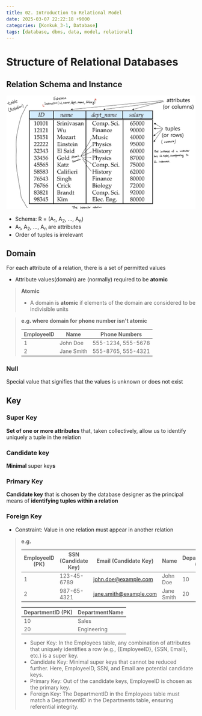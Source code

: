 ```yaml
---
title: 02. Introduction to Relational Model 
date: 2025-03-07 22:22:18 +9000
categories: [Konkuk_3-1, Database]
tags: [database, dbms, data, model, relational]
---
```

Structure of Relational Databases
==

Relation Schema and Instance
--
![schema-example.png](../assets/Konkuk_3-1/Database/schema-example.png)
- Schema: R = (A<sub>1</sub>, A<sub>2</sub>, ..., A<sub>n</sub>)
- A<sub>1</sub>, A<sub>2</sub>, ..., A<sub>n</sub> are attributes
- Order of tuples is irrelevant

Domain
--
For each attribute of a relation, there is a set of permitted values
- Attribute values(domain) are (normally) required to be **atomic**
> **Atomic**
> - A domain is **atomic** if elements of the domain are considered to be indivisible units

> **e.g. where domain for phone number isn't atomic**
> 
> | EmployeeID | Name       | Phone Numbers            |
> |------------|------------|--------------------------|
> | 1          | John Doe   | 555-1234, 555-5678       |
> | 2          | Jane Smith | 555-8765, 555-4321       |

### Null
Special value that signifies that the values is unknown or does not exist

Key
--
### Super Key
**Set of one or more attributes** that, taken collectively, allow us to identify uniquely a tuple in the relation

### Candidate key
**Minimal** super key**s**

### Primary Key
**Candidate key** that is chosen by the database designer as the principal means of **identifying tuples within a relation**

### Foreign Key
- Constraint: Value in one relation must appear in another relation
> **e.g.**
>
> | EmployeeID (PK) | SSN (Candidate Key) | Email (Candidate Key)       | Name       | DepartmentID (FK) |
> |-----------------|---------------------|-----------------------------|------------|-------------------|
> | 1               | 123-45-6789         | john.doe@example.com        | John Doe   | 10                |
> | 2               | 987-65-4321         | jane.smith@example.com      | Jane Smith | 20                |
>
> | DepartmentID (PK) | DepartmentName  |
> |-------------------|-----------------|
> | 10                | Sales           |
> | 20                | Engineering     |
> 
> - Super Key: In the Employees table, any combination of attributes that uniquely identifies a row (e.g., {EmployeeID}, {SSN, Email}, etc.) is a super key.
> - Candidate Key: Minimal super keys that cannot be reduced further. Here, EmployeeID, SSN, and Email are potential candidate keys.
> - Primary Key: Out of the candidate keys, EmployeeID is chosen as the primary key.
> - Foreign Key: The DepartmentID in the Employees table must match a DepartmentID in the Departments table, ensuring referential integrity.
